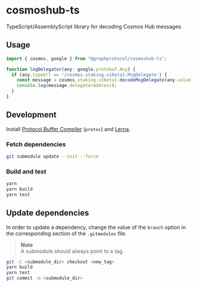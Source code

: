 # cosmoshub-ts

TypeScript/AssemblyScript library for decoding Cosmos Hub messages.

## Usage

```typescript
import { cosmos, google } from "@graphprotocol/cosmoshub-ts";

function logDelegator(any: google.protobuf.Any) {
  if (any.typeUrl == '/cosmos.staking.v1beta1.MsgDelegate') {
    const message = cosmos.staking.v1beta1.decodeMsgDelegate(any.value);
    console.log(message.delegatorAddress);
  }
}
```

## Development

Install [Protocol Buffer Compiler](https://github.com/protocolbuffers/protobuf/releases) (`protoc`) and [Lerna](https://lerna.js.org/).

### Fetch dependencies

```bash
git submodule update --init --force
```

### Build and test

```bash
yarn
yarn build
yarn test
```

## Update dependencies

In order to update a dependency, change the value of the `branch` option in the corresponding section of the `.gitmodules` file.

> **Note**<br>
> A submodule should always point to a tag.

```bash
git -C <submodule_dir> checkout <new_tag>
yarn build
yarn test
git commit -m <submodule_dir>
```
